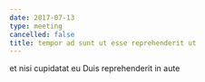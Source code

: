 ```yaml
---
date: 2017-07-13
type: meeting
cancelled: false
title: tempor ad sunt ut esse reprehenderit ut
---
```

et nisi cupidatat eu Duis reprehenderit in aute